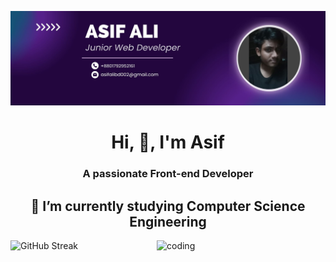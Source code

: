 ![logo](https://github.com/mr9asif/mr9asif/blob/main/Purple%20Abstract%20Graphic%20Design%20LinkedIn%20Article%20Cover%20Image.jpg)
<h1 align="center">Hi, 👋, I'm Asif</h1>
<h3 align="center">A passionate Front-end Developer</h3>

<h2 align="center">🔭 I’m currently studying Computer Science Engineering</h2>





  


<img align="left" height="250"    src="https://streak-stats.demolab.com/?user=mr9asif&theme=highcontrast&background=000000&stroke=FFFFFF&ring=FF4500&fire=FF4500&currStreakNum=FFFFFF&sideNums=FFFFFF&currStreakLabel=FFFFFF&sideLabels=FFFFFF&dates=808080" alt="GitHub Streak" />


<img align="right" height="200" margin-bottom='60px' alt="coding" width="270" src="https://i.postimg.cc/44K2dN1p/text-work.gif"/>




